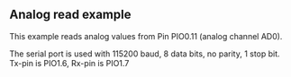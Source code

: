 Analog read example
-------------------

This example reads analog values from Pin PIO0.11 (analog channel AD0).

The serial port is used with 115200 baud, 8 data bits, no parity, 1 stop bit.
Tx-pin is PIO1.6, Rx-pin is PIO1.7
